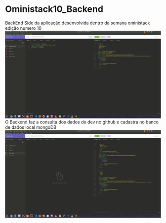 # Oministack10_Backend
BackEnd Side da aplicação desenvolvida dentro da semana oministack edição numero 10
![oministack10](https://github.com/Dev-Rafael-Vieira/Oministack10_Backend/blob/master/img/Captura%20de%20tela%20de%202020-01-20%2001-27-06.png?raw=true)
O Backend faz a consulta dos dados do dev no github e cadastra no banco de dados local mongoDB
![oministack10](https://github.com/Dev-Rafael-Vieira/Oministack10_Backend/blob/master/img/Captura%20de%20tela%20de%202020-01-20%2001-33-00.png?raw=true)
